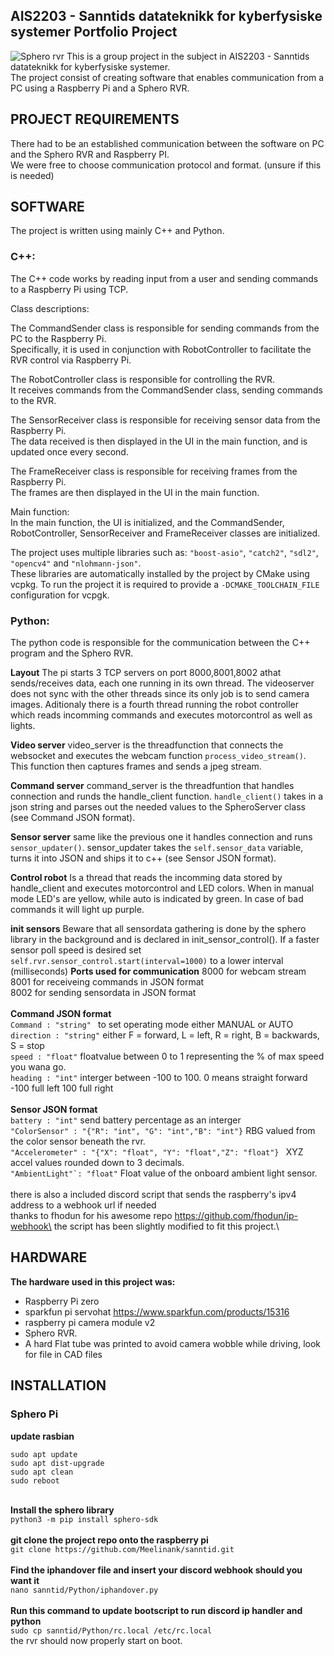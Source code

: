 ## AIS2203 - Sanntids datateknikk for kyberfysiske systemer Portfolio Project
![Sphero rvr](https://github.com/Meelinank/sanntid/tree/main/images/readmeImage.png)
This is a group project in the subject in AIS2203 - Sanntids datateknikk for kyberfysiske systemer.\
The project consist of creating software that enables communication from a PC using a Raspberry Pi and a Sphero RVR.


## PROJECT REQUIREMENTS
There had to be an established communication between the software on PC and the Sphero RVR and Raspberry PI.\
We were free to choose communication protocol and format. (unsure if this is needed)


## SOFTWARE
The project is written using mainly C++ and Python.

### C++:
The C++ code works by reading input from a user and sending commands to a Raspberry Pi using TCP.


Class descriptions:

The CommandSender class is responsible for sending commands from the PC to the Raspberry Pi.\
Specifically, it is used in conjunction with RobotController to facilitate the RVR control via Raspberry Pi.

The RobotController class is responsible for controlling the RVR.\
It receives commands from the CommandSender class, sending commands to the RVR.

The SensorReceiver class is responsible for receiving sensor data from the Raspberry Pi.\
The data received is then displayed in the UI in the main function, and is updated once every second.

The FrameReceiver class is responsible for receiving frames from the Raspberry Pi.\
The frames are then displayed in the UI in the main function.

Main function:\
In the main function, the UI is initialized, and the CommandSender, RobotController, SensorReceiver and FrameReceiver classes are initialized.

The project uses multiple libraries such as: ```"boost-asio"```, ```"catch2"```, ```"sdl2"```, ```"opencv4"``` and ```"nlohmann-json"```.\
These libraries are automatically installed by the project by CMake using vcpkg.
To run the project it is required to provide a ```-DCMAKE_TOOLCHAIN_FILE``` configuration for vcpgk.

### Python:
The python code is responsible for the communication between the C++ program and the Sphero RVR.

**Layout**
The pi starts 3 TCP servers on port 8000,8001,8002 athat sends/receives data, each one running in its own thread. The videoserver does not sync with the other threads since its only job is to send camera images. Aditionaly there is a fourth thread running the robot controller which reads incomming commands and executes motorcontrol as well as lights.

**Video server**
video_server is the threadfunction that connects the websocket and executes the webcam function ```process_video_stream()```. This function then captures frames and sends a jpeg stream.

**Command server**
command_server is the threadfuntion that handles connection and runds the handle_client function.
```handle_client()``` takes in a json string and parses out the needed values to the SpheroServer class (see Command JSON format).

**Sensor server**
same like the previous one it handles connection and runs ```sensor_updater()```. sensor_updater takes the ```self.sensor_data``` variable, turns it into JSON and ships it to c++ (see Sensor JSON format).

**Control robot**
Is a thread that reads the incomming data stored by handle_client and executes motorcontrol and LED colors. When in manual mode LED's are yellow, while auto is indicated by green. In case of bad commands it will light up purple.

**init sensors**
Beware that all sensordata gathering is done by the sphero library in the background and is declared in init_sensor_control(). If a faster sensor poll speed is desired set ```self.rvr.sensor_control.start(interval=1000)``` to a lower interval (milliseconds)
**Ports used for communication**
8000 for webcam stream\
8001 for receiveing commands in JSON format\
8002 for sending sensordata in JSON format\
\
**Command JSON format** \
```Command : "string" ``` to set operating mode either MANUAL or AUTO\
```direction : "string"``` either F = forward, L = left, R = right, B = backwards, S = stop\
```speed : "float"``` floatvalue between 0 to 1 representing the % of max speed you wana go.\
```heading : "int"``` interger between -100 to 100. 0 means straight forward -100 full left 100 full right\
\
**Sensor JSON format**\
```battery : "int"``` send battery percentage as an interger\
```"ColorSensor" : "{"R": "int", "G": "int","B": "int"}``` RBG valued from the color sensor beneath the rvr.\
```"Accelerometer" : "{"X": "float", "Y": "float","Z": "float"} ``` XYZ accel values rounded down to 3 decimals.\
```"AmbientLight"`: "float"``` Float value of the onboard ambient light sensor.\
\
there is also a included discord script that sends the raspberry's ipv4 address to a webhook url if needed\
thanks to fhodun for his awesome repo https://github.com/fhodun/ip-webhook\
the script has been slightly modified to fit this project.\

## HARDWARE
**The hardware used in this project was:**
- Raspberry Pi zero 
- sparkfun pi servohat https://www.sparkfun.com/products/15316
- raspberry pi camera module v2
- Sphero RVR.
- A hard Flat tube was printed to avoid camera wobble while driving, look for file in CAD files


## INSTALLATION

### Sphero Pi
**update rasbian**
```
sudo apt update
sudo apt dist-upgrade
sudo apt clean
sudo reboot
```
\
**Install the sphero library**\
```python3 -m pip install sphero-sdk```\
\
**git clone the project repo onto the raspberry pi**\
```git clone https://github.com/Meelinank/sanntid.git```\
\
**Find the iphandover file and insert your discord webhook should you want it**\
```nano sanntid/Python/iphandover.py```\
\
**Run this command to update bootscript to run discord ip handler and python**\
```sudo cp sanntid/Python/rc.local /etc/rc.local```\
the rvr should now properly start on boot.






